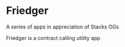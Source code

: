 # Friedger

A series of apps in appreciation of Stacks OGs

Friedger is a contract calling utility app
